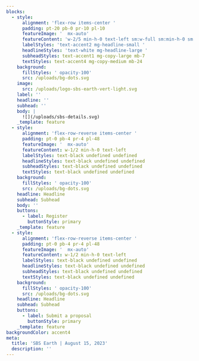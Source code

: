 ```yaml
---
blocks:
  - style:
      alignment: 'flex-row items-center '
      padding: pt-20 pb-0 pr-10 pl-10
      featureImage: '  mx-auto'
      featureContent: 'w-2/5 min-h-0 text-left sm:w-full sm:min-h-0 sm:text-left'
      labelStyles: 'text-accent2 mg-headline-small '
      headlineStyles: 'text-white mg-headline-large '
      subheadStyles: text-accent1 mg-copy-large mb-7
      textStyles: text-accent4 mg-copy-medium mb-24
    background:
      fillStyles: ' opacity-100'
      src: /uploads/bg-dots.svg
    image:
      src: /uploads/logo-sbs-earth-vert-light.svg
    label: ''
    headline: ''
    subhead: ''
    body: |
      ![](/uploads/sbs-details.svg)
    _template: feature
  - style:
      alignment: 'flex-row-reverse items-center '
      padding: pt-0 pb-4 pr-4 pl-48
      featureImage: '  mx-auto'
      featureContent: w-1/2 min-h-0 text-left
      labelStyles: text-black undefined undefined
      headlineStyles: text-black undefined undefined
      subheadStyles: text-black undefined undefined
      textStyles: text-black undefined undefined
    background:
      fillStyles: ' opacity-100'
      src: /uploads/bg-dots.svg
    headline: Headline
    subhead: Subhead
    body: ''
    buttons:
      - label: Register
        buttonStyle: primary
    _template: feature
  - style:
      alignment: 'flex-row-reverse items-center '
      padding: pt-0 pb-4 pr-4 pl-48
      featureImage: '  mx-auto'
      featureContent: w-1/2 min-h-0 text-left
      labelStyles: text-black undefined undefined
      headlineStyles: text-black undefined undefined
      subheadStyles: text-black undefined undefined
      textStyles: text-black undefined undefined
    background:
      fillStyles: ' opacity-100'
      src: /uploads/bg-dots.svg
    headline: Headline
    subhead: Subhead
    buttons:
      - label: Submit a proposal
        buttonStyle: primary
    _template: feature
backgroundColor: accent4
meta:
  title: 'SBS Earth | August 15, 2023'
  description: ''
---
```































